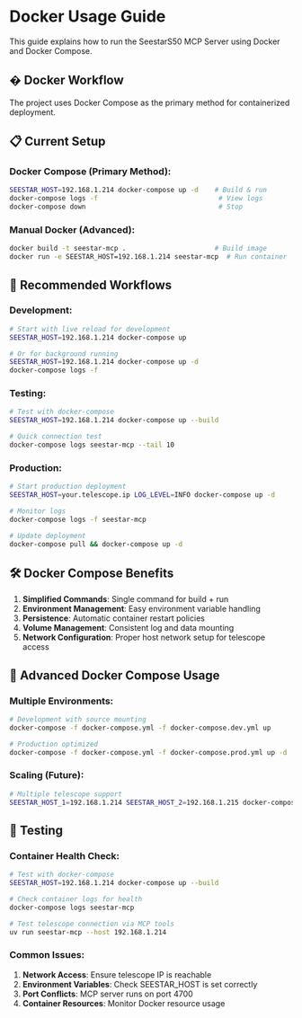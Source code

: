 # Docker Usage Guide

This guide explains how to run the SeestarS50 MCP Server using Docker and Docker Compose.

## � **Docker Workflow**

The project uses Docker Compose as the primary method for containerized deployment.

## 📋 **Current Setup**

### **Docker Compose (Primary Method):**
```bash
SEESTAR_HOST=192.168.1.214 docker-compose up -d    # Build & run
docker-compose logs -f                              # View logs
docker-compose down                                 # Stop
```

### **Manual Docker (Advanced):**
```bash
docker build -t seestar-mcp .                      # Build image
docker run -e SEESTAR_HOST=192.168.1.214 seestar-mcp  # Run container
```

## 🚀 **Recommended Workflows**

### **Development:**
```bash
# Start with live reload for development
SEESTAR_HOST=192.168.1.214 docker-compose up

# Or for background running
SEESTAR_HOST=192.168.1.214 docker-compose up -d
docker-compose logs -f
```

### **Testing:**
```bash
# Test with docker-compose
SEESTAR_HOST=192.168.1.214 docker-compose up --build

# Quick connection test
docker-compose logs seestar-mcp --tail 10
```

### **Production:**
```bash
# Start production deployment
SEESTAR_HOST=your.telescope.ip LOG_LEVEL=INFO docker-compose up -d

# Monitor logs
docker-compose logs -f seestar-mcp

# Update deployment
docker-compose pull && docker-compose up -d
```

## 🛠️ **Docker Compose Benefits**

1. **Simplified Commands**: Single command for build + run
2. **Environment Management**: Easy environment variable handling
3. **Persistence**: Automatic container restart policies
4. **Volume Management**: Consistent log and data mounting
5. **Network Configuration**: Proper host network setup for telescope access

## 🔧 **Advanced Docker Compose Usage**

### **Multiple Environments:**
```bash
# Development with source mounting
docker-compose -f docker-compose.yml -f docker-compose.dev.yml up

# Production optimized
docker-compose -f docker-compose.yml -f docker-compose.prod.yml up -d
```

### **Scaling (Future):**
```bash
# Multiple telescope support
SEESTAR_HOST_1=192.168.1.214 SEESTAR_HOST_2=192.168.1.215 docker-compose up -d
```

## 🧪 **Testing**

### **Container Health Check:**
```bash
# Test with docker-compose
SEESTAR_HOST=192.168.1.214 docker-compose up --build

# Check container logs for health
docker-compose logs seestar-mcp

# Test telescope connection via MCP tools
uv run seestar-mcp --host 192.168.1.214
```

### **Common Issues:**

1. **Network Access**: Ensure telescope IP is reachable
2. **Environment Variables**: Check SEESTAR_HOST is set correctly
3. **Port Conflicts**: MCP server runs on port 4700
4. **Container Resources**: Monitor Docker resource usage
